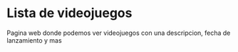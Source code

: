 <h1>Lista de videojuegos</h1>
<p>Pagina web donde podemos ver videojuegos con una descripcion, fecha de lanzamiento y mas</p>
